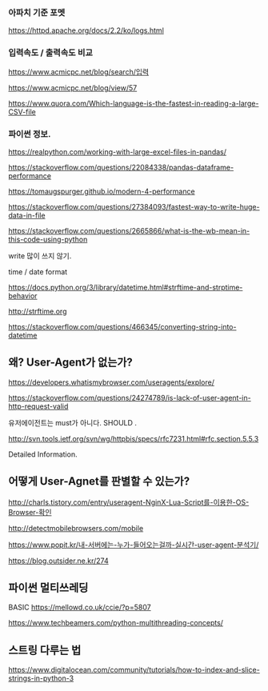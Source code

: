 ### 아파치 기준 포멧

https://httpd.apache.org/docs/2.2/ko/logs.html

### 입력속도 / 출력속도 비교

https://www.acmicpc.net/blog/search/입력

https://www.acmicpc.net/blog/view/57

https://www.quora.com/Which-language-is-the-fastest-in-reading-a-large-CSV-file

### 파이썬 정보.

https://realpython.com/working-with-large-excel-files-in-pandas/

https://stackoverflow.com/questions/22084338/pandas-dataframe-performance

https://tomaugspurger.github.io/modern-4-performance

https://stackoverflow.com/questions/27384093/fastest-way-to-write-huge-data-in-file

https://stackoverflow.com/questions/2665866/what-is-the-wb-mean-in-this-code-using-python

write 많이 쓰지 않기.

time / date format

https://docs.python.org/3/library/datetime.html#strftime-and-strptime-behavior

http://strftime.org

https://stackoverflow.com/questions/466345/converting-string-into-datetime

## 왜? User-Agent가 없는가?

https://developers.whatismybrowser.com/useragents/explore/ 

https://stackoverflow.com/questions/24274789/is-lack-of-user-agent-in-http-request-valid

유저에이전트는 must가 아니다. SHOULD .

http://svn.tools.ietf.org/svn/wg/httpbis/specs/rfc7231.html#rfc.section.5.5.3

Detailed Information.



## 어떻게 User-Agnet를 판별할 수 있는가?

http://charls.tistory.com/entry/useragent-NginX-Lua-Script를-이용한-OS-Browser-확인

http://detectmobilebrowsers.com/mobile

https://www.popit.kr/내-서버에는-누가-들어오는걸까-실시간-user-agent-분석기/

https://blog.outsider.ne.kr/274



## 파이썬 멀티쓰레딩

BASIC https://mellowd.co.uk/ccie/?p=5807

https://www.techbeamers.com/python-multithreading-concepts/

## 스트링 다루는 법
https://www.digitalocean.com/community/tutorials/how-to-index-and-slice-strings-in-python-3